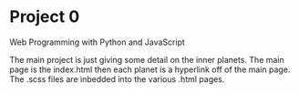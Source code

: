 # Project 0

Web Programming with Python and JavaScript

The main project is just giving some detail on the inner planets. The main page is the index.html then each planet is a hyperlink off of the main page. The .scss files are inbedded into the various .html pages.
